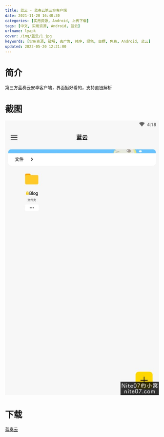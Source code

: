 ```yaml
---
title: 蓝云 - 蓝奏云第三方客户端
date: 2021-11-20 16:40:30
categories: [实用资源, Android, 上传下载]
tags: [中文, 实用资源, Android, 蓝云]
urlname: lyapk
cover: /img/蓝云/1.jpg
keywords: [实用资源, 破解, 去广告, 纯净, 绿色, 白嫖, 免费, Android, 蓝云]
updated: 2022-05-20 12:21:00
---
```


# 简介

第三方蓝奏云安卓客户端，界面挺好看的，支持直链解析

# 截图

![](/img/蓝云/2.jpg)

# 下载

[蓝奏云](https://pan.lanzouo.com/b083z1nsj)
